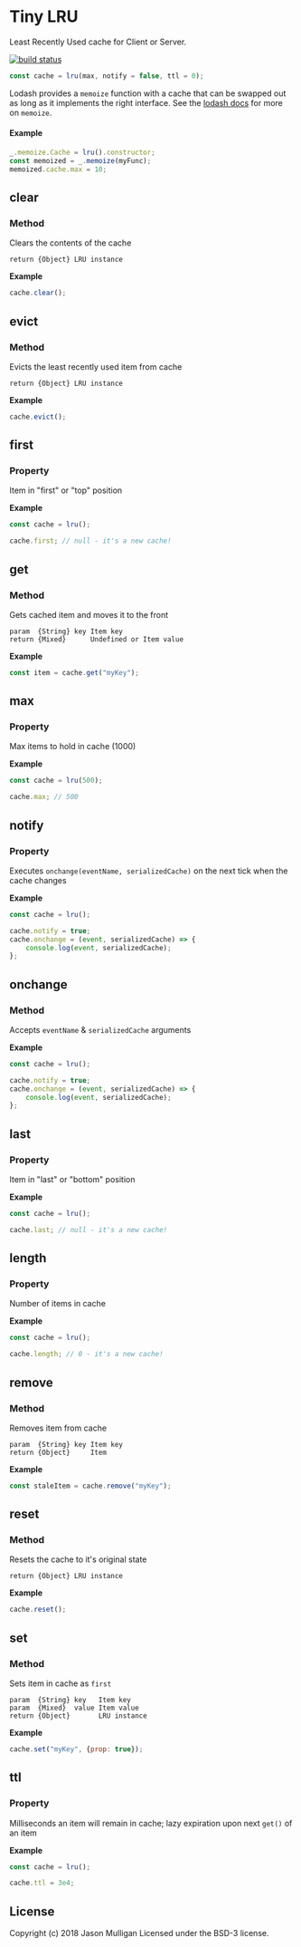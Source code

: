 # Tiny LRU

Least Recently Used cache for Client or Server.

[![build status](https://secure.travis-ci.org/avoidwork/tiny-lru.svg)](http://travis-ci.org/avoidwork/tiny-lru)

```javascript
const cache = lru(max, notify = false, ttl = 0);
```

Lodash provides a `memoize` function with a cache that can be swapped out as long as it implements the right interface.
See the [lodash docs](https://lodash.com/docs#memoize) for more on `memoize`.

#### Example
```javascript
_.memoize.Cache = lru().constructor;
const memoized = _.memoize(myFunc);
memoized.cache.max = 10;
```

## clear
### Method

Clears the contents of the cache

	return {Object} LRU instance

**Example**

```javascript
cache.clear();
```

## evict
### Method

Evicts the least recently used item from cache

	return {Object} LRU instance

**Example**

```javascript
cache.evict();
```

## first
### Property

Item in "first" or "top" position

**Example**

```javascript
const cache = lru();

cache.first; // null - it's a new cache!
```

## get
### Method

Gets cached item and moves it to the front

	param  {String} key Item key
	return {Mixed}      Undefined or Item value

**Example**

```javascript
const item = cache.get("myKey");
```

## max
### Property

Max items to hold in cache (1000)

**Example**

```javascript
const cache = lru(500);

cache.max; // 500
```

## notify
### Property

Executes `onchange(eventName, serializedCache)` on the next tick when the cache changes

**Example**

```javascript
const cache = lru();

cache.notify = true;
cache.onchange = (event, serializedCache) => {
	console.log(event, serializedCache);
};
```

## onchange
### Method

Accepts `eventName` & `serializedCache` arguments

**Example**

```javascript
const cache = lru();

cache.notify = true;
cache.onchange = (event, serializedCache) => {
	console.log(event, serializedCache);
};
````

## last
### Property

Item in "last" or "bottom" position

**Example**

```javascript
const cache = lru();

cache.last; // null - it's a new cache!
```

## length
### Property

Number of items in cache

**Example**

```javascript
const cache = lru();

cache.length; // 0 - it's a new cache!
```

## remove
### Method

Removes item from cache

	param  {String} key Item key
	return {Object}     Item

**Example**

```javascript
const staleItem = cache.remove("myKey");
```

## reset
### Method

Resets the cache to it's original state

	return {Object} LRU instance

**Example**

```javascript
cache.reset();
```

## set
### Method

Sets item in cache as `first`

	param  {String} key   Item key
	param  {Mixed}  value Item value
	return {Object}       LRU instance

**Example**

```javascript
cache.set("myKey", {prop: true});
```

## ttl
### Property

Milliseconds an item will remain in cache; lazy expiration upon next `get()` of an item

**Example**

```javascript
const cache = lru();

cache.ttl = 3e4;
```

## License
Copyright (c) 2018 Jason Mulligan
Licensed under the BSD-3 license.
